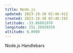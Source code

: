 ```yaml
---
title: Node.js
updated: 2023-10-30 02:46:41Z
created: 2023-10-30 02:46:19Z
latitude: -33.86881970
longitude: 151.20929550
altitude: 0.0000
---
```


Node.js
Handlebars